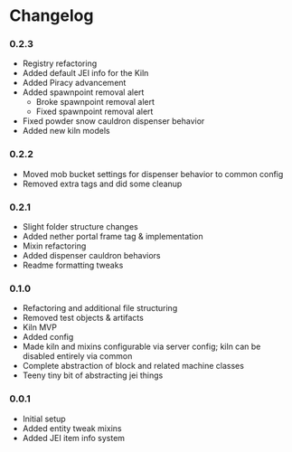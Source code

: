 # Changelog

### 0.2.3
* Registry refactoring
* Added default JEI info for the Kiln
* Added Piracy advancement
* Added spawnpoint removal alert
  * Broke spawnpoint removal alert
  * Fixed spawnpoint removal alert
* Fixed powder snow cauldron dispenser behavior
* Added new kiln models

### 0.2.2
* Moved mob bucket settings for dispenser behavior to common config
* Removed extra tags and did some cleanup

### 0.2.1
* Slight folder structure changes
* Added nether portal frame tag & implementation
* Mixin refactoring
* Added dispenser cauldron behaviors
* Readme formatting tweaks

### 0.1.0
* Refactoring and additional file structuring
* Removed test objects & artifacts
* Kiln MVP
* Added config
* Made kiln and mixins configurable via server config; kiln can be disabled entirely via common
* Complete abstraction of block and related machine classes
* Teeny tiny bit of abstracting jei things

### 0.0.1
* Initial setup
* Added entity tweak mixins
* Added JEI item info system